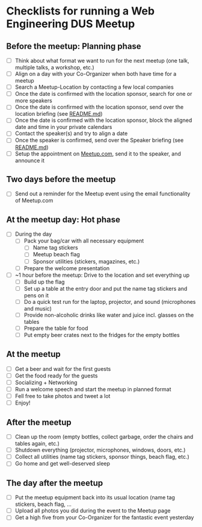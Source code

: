 # Checklists for running a Web Engineering DUS Meetup

## Before the meetup: Planning phase

- [ ] Think about what format we want to run for the next meetup (one talk, multiple talks, a workshop, etc.)
- [ ] Align on a day with your Co-Organizer when both have time for a meetup
- [ ] Search a Meetup-Location by contacting a few local companies
- [ ] Once the date is confirmed with the location sponsor, search for one or more speakers
- [ ] Once the date is confirmed with the location sponsor, send over the location briefing (see [README.md](./README.md))
- [ ] Once the date is confirmed with the location sponsor, block the aligned date and time in your private calendars
- [ ] Contact the speaker(s) and try to align a date
- [ ] Once the speaker is confirmed, send over the Speaker briefing (see [README.md](./README.md))
- [ ] Setup the appointment on [Meetup.com](https://www.meetup.com/), send it to the speaker, and announce it

## Two days before the meetup

- [ ] Send out a reminder for the Meetup event using the email functionality of Meetup.com

## At the meetup day: Hot phase

- [ ] During the day
  - [ ] Pack your bag/car with all necessary equipment
    - [ ] Name tag stickers
    - [ ] Meetup beach flag
    - [ ] Sponsor utilities (stickers, magazines, etc.)
  - [ ] Prepare the welcome presentation
- [ ] ~1 hour before the meetup: Drive to the location and set everything up
    - [ ] Build up the flag
    - [ ] Set up a table at the entry door and put the name tag stickers and pens on it
    - [ ] Do a quick test run for the laptop, projector, and sound (microphones and music)
    - [ ] Provide non-alcoholic drinks like water and juice incl. glasses on the tables
    - [ ] Prepare the table for food
    - [ ] Put empty beer crates next to the fridges for the empty bottles

## At the meetup

- [ ] Get a beer and wait for the first guests
- [ ] Get the food ready for the guests
- [ ] Socializing + Networking
- [ ] Run a welcome speech and start the meetup in planned format
- [ ] Fell free to take photos and tweet a lot
- [ ] Enjoy!

## After the meetup

- [ ] Clean up the room (empty bottles, collect garbage, order the chairs and tables again, etc.)
- [ ] Shutdown everything (projector, microphones, windows, doors, etc.)
- [ ] Collect all utilities (name tag stickers, sponsor things, beach flag, etc.)
- [ ] Go home and get well-deserved sleep

## The day after the meetup

- [ ] Put the meetup equipment back into its usual location (name tag stickers, beach flag, ...
- [ ] Upload all photos you did during the event to the Meetup page
- [ ] Get a high five from your Co-Organizer for the fantastic event yesterday
